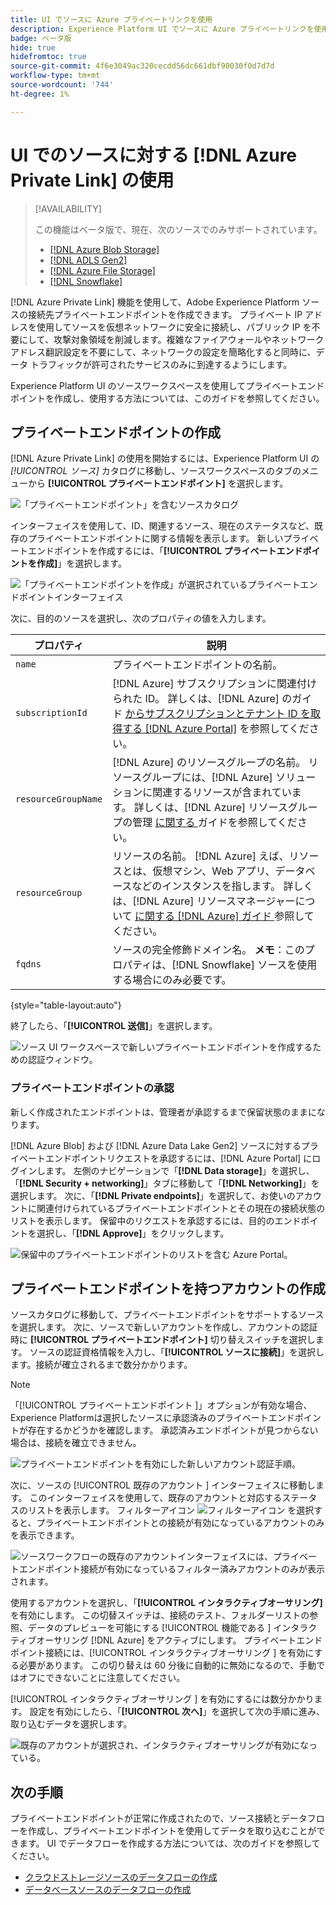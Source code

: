 ```yaml
---
title: UI でソースに Azure プライベートリンクを使用
description: Experience Platform UI でソースに Azure プライベートリンクを使用する方法を説明します。
badge: ベータ版
hide: true
hidefromtoc: true
source-git-commit: 4f6e3049ac320cecdd56dc661dbf90030f0d7d7d
workflow-type: tm+mt
source-wordcount: '744'
ht-degree: 1%

---
```


# UI でのソースに対する [!DNL Azure Private Link] の使用

>[!AVAILABILITY]
>
>この機能はベータ版で、現在、次のソースでのみサポートされています。
>
>* [[!DNL Azure Blob Storage]](../../connectors/cloud-storage/blob.md)
>* [[!DNL ADLS Gen2]](../../connectors/cloud-storage/adls-gen2.md)
>* [[!DNL Azure File Storage]](../../connectors/cloud-storage/azure-file-storage.md)
>* [[!DNL Snowflake]](../../connectors/databases/snowflake.md)

[!DNL Azure Private Link] 機能を使用して、Adobe Experience Platform ソースの接続先プライベートエンドポイントを作成できます。 プライベート IP アドレスを使用してソースを仮想ネットワークに安全に接続し、パブリック IP を不要にして、攻撃対象領域を削減します。複雑なファイアウォールやネットワーク アドレス翻訳設定を不要にして、ネットワークの設定を簡略化すると同時に、データ トラフィックが許可されたサービスのみに到達するようにします。

Experience Platform UI のソースワークスペースを使用してプライベートエンドポイントを作成し、使用する方法については、このガイドを参照してください。

## プライベートエンドポイントの作成

[!DNL Azure Private Link] の使用を開始するには、Experience Platform UI の *[!UICONTROL ソース]* カタログに移動し、ソースワークスペースのタブのメニューから **[!UICONTROL プライベートエンドポイント]** を選択します。

![ 「プライベートエンドポイント」を含むソースカタログ ](../../images/tutorials/private-links/catalog.png)

インターフェイスを使用して、ID、関連するソース、現在のステータスなど、既存のプライベートエンドポイントに関する情報を表示します。 新しいプライベートエンドポイントを作成するには、「**[!UICONTROL プライベートエンドポイントを作成]**」を選択します。

![ 「プライベートエンドポイントを作成」が選択されているプライベートエンドポイントインターフェイス ](../../images/tutorials/private-links/private-endpoints.png)

次に、目的のソースを選択し、次のプロパティの値を入力します。

| プロパティ | 説明 |
| --- | --- |
| `name` | プライベートエンドポイントの名前。 |
| `subscriptionId` | [!DNL Azure] サブスクリプションに関連付けられた ID。 詳しくは、[!DNL Azure] のガイド [ からサブスクリプションとテナント ID を取得する  [!DNL Azure Portal]](https://learn.microsoft.com/en-us/azure/azure-portal/get-subscription-tenant-id) を参照してください。 |
| `resourceGroupName` | [!DNL Azure] のリソースグループの名前。 リソースグループには、[!DNL Azure] ソリューションに関連するリソースが含まれています。 詳しくは、[!DNL Azure] リソースグループの管理 [ に関する ](https://learn.microsoft.com/en-us/azure/azure-resource-manager/management/manage-resource-groups-portal) ガイドを参照してください。 |
| `resourceGroup` | リソースの名前。 [!DNL Azure] えば、リソースとは、仮想マシン、Web アプリ、データベースなどのインスタンスを指します。 詳しくは、[!DNL Azure] リソースマネージャーについて [ に関する  [!DNL Azure]  ガイド ](https://learn.microsoft.com/en-us/azure/azure-resource-manager/management/overview) 参照してください。 |
| `fqdns` | ソースの完全修飾ドメイン名。 **メモ**：このプロパティは、[!DNL Snowflake] ソースを使用する場合にのみ必要です。 |

{style="table-layout:auto"}

終了したら、「**[!UICONTROL 送信]**」を選択します。

![ ソース UI ワークスペースで新しいプライベートエンドポイントを作成するための認証ウィンドウ。](../../images/tutorials/private-links/create-private-endpoint.png)

### プライベートエンドポイントの承認

新しく作成されたエンドポイントは、管理者が承認するまで保留状態のままになります。

[!DNL Azure Blob] および [!DNL Azure Data Lake Gen2] ソースに対するプライベートエンドポイントリクエストを承認するには、[!DNL Azure Portal] にログインします。 左側のナビゲーションで「**[!DNL Data storage]**」を選択し、「**[!DNL Security + networking]**」タブに移動して「**[!DNL Networking]**」を選択します。 次に、「**[!DNL Private endpoints]**」を選択して、お使いのアカウントに関連付けられているプライベートエンドポイントとその現在の接続状態のリストを表示します。 保留中のリクエストを承認するには、目的のエンドポイントを選択し、「**[!DNL Approve]**」をクリックします。

![ 保留中のプライベートエンドポイントのリストを含む Azure Portal。](../../images/tutorials/private-links/azure.png)

## プライベートエンドポイントを持つアカウントの作成

ソースカタログに移動して、プライベートエンドポイントをサポートするソースを選択します。 次に、ソースで新しいアカウントを作成し、アカウントの認証時に **[!UICONTROL プライベートエンドポイント]** 切り替えスイッチを選択します。 ソースの認証資格情報を入力し、「**[!UICONTROL ソースに接続]**」を選択します。接続が確立されるまで数分かかります。

>[!NOTE]
>
>「[!UICONTROL  プライベートエンドポイント ]」オプションが有効な場合、Experience Platformは選択したソースに承認済みのプライベートエンドポイントが存在するかどうかを確認します。 承認済みエンドポイントが見つからない場合は、接続を確立できません。

![ プライベートエンドポイントを有効にした新しいアカウント認証手順。](../../images/tutorials/private-links/new-account.png)

次に、ソースの [!UICONTROL  既存のアカウント ] インターフェイスに移動します。 このインターフェイスを使用して、既存のアカウントと対応するステータスのリストを表示します。 フィルターアイコン ![ フィルターアイコン ](../../../images/icons/filter.png) を選択すると、プライベートエンドポイントとの接続が有効になっているアカウントのみを表示できます。

![ ソースワークフローの既存のアカウントインターフェイスには、プライベートエンドポイント接続が有効になっているフィルター済みアカウントのみが表示されます。](../../images/tutorials/private-links/existing-private-endpoints.png)

使用するアカウントを選択し、「**[!UICONTROL インタラクティブオーサリング]** を有効にします。 この切替スイッチは、接続のテスト、フォルダーリストの参照、データのプレビューを可能にする [!UICONTROL  機能である ] インタラクティブオーサリング [!DNL Azure] をアクティブにします。 プライベートエンドポイント接続には、[!UICONTROL  インタラクティブオーサリング ] を有効にする必要があります。 この切り替えは 60 分後に自動的に無効になるので、手動ではオフにできないことに注意してください。

[!UICONTROL  インタラクティブオーサリング ] を有効にするには数分かかります。 設定を有効にしたら、「**[!UICONTROL 次へ]**」を選択して次の手順に進み、取り込むデータを選択します。

![ 既存のアカウントが選択され、インタラクティブオーサリングが有効になっている。](../../images/tutorials/private-links/interactive-authoring.png)

## 次の手順

プライベートエンドポイントが正常に作成されたので、ソース接続とデータフローを作成し、プライベートエンドポイントを使用してデータを取り込むことができます。 UI でデータフローを作成する方法については、次のガイドを参照してください。

* [クラウドストレージソースのデータフローの作成](../ui/dataflow/batch/cloud-storage.md)
* [データベースソースのデータフローの作成](../ui/dataflow/databases.md)